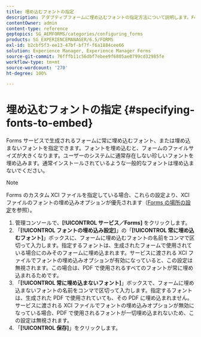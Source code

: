 ```yaml
---
title: 埋め込むフォントの指定
description: アダプティブフォームに埋め込むフォントの指定方法について説明します。Forms サービスで生成されるフォームに埋め込むフォント、または埋め込まないフォントを指定できます。
contentOwner: admin
content-type: reference
geptopics: SG_AEMFORMS/categories/configuring_forms
products: SG_EXPERIENCEMANAGER/6.5/FORMS
exl-id: b2cbf5f3-ee13-47bf-bf7f-f6a1884cee66
solution: Experience Manager, Experience Manager Forms
source-git-commit: 76fffb11c56dbf7ebee9f6805ae0799cd32985fe
workflow-type: tm+mt
source-wordcount: '270'
ht-degree: 100%

---
```


# 埋め込むフォントの指定 {#specifying-fonts-to-embed}

Forms サービスで生成されるフォームに常に埋め込むフォント、または埋め込まないフォントを指定できます。フォントを埋め込むと、フォームのファイルサイズが大きくなります。ユーザーのシステムに通常存在しない珍しいフォントを埋め込みます。通常インストールされているような一般的なフォントは埋め込まないでください。

>[!NOTE]
>
>Forms のカスタム XCI ファイルを指定している場合、これらの設定より、XCI ファイルのフォントの埋め込みオプションが優先されます（[Forms の場所の設定](/help/forms/using/admin-help/configuring-locations-forms.md#configuring-locations-for-forms)を参照）。

1. 管理コンソールで、**[!UICONTROL サービス／Forms]** をクリックします。
1. 「**[!UICONTROL フォントの埋め込み設定]**」の「**[!UICONTROL 常に埋め込むフォント]**」ボックスに、フォームに埋め込むフォントの名前をコンマで区切って入力します。指定するフォントは、生成されたフォームで使用されている場合にのみそのフォームに埋め込まれます。サービスに渡される XCI ファイルでフォントの埋め込みオプションが有効になっていると、この設定は無視されます。この場合は、PDF で使用されるすべてのフォントが常に埋め込まれるためです。
1. 「**[!UICONTROL 常に埋め込まないフォント]**」ボックスで、フォームに埋め込まないフォントの名前をコンマで区切って入力します。指定するフォントは、生成された PDF で使用されていても、その PDF に埋め込まれません。サービスに渡される XCI ファイルでフォントの埋め込みオプションが無効になっている場合、PDF で使用されるフォントが一切埋め込まれないため、この設定は無視されます。
1. 「**[!UICONTROL 保存]**」をクリックします。
